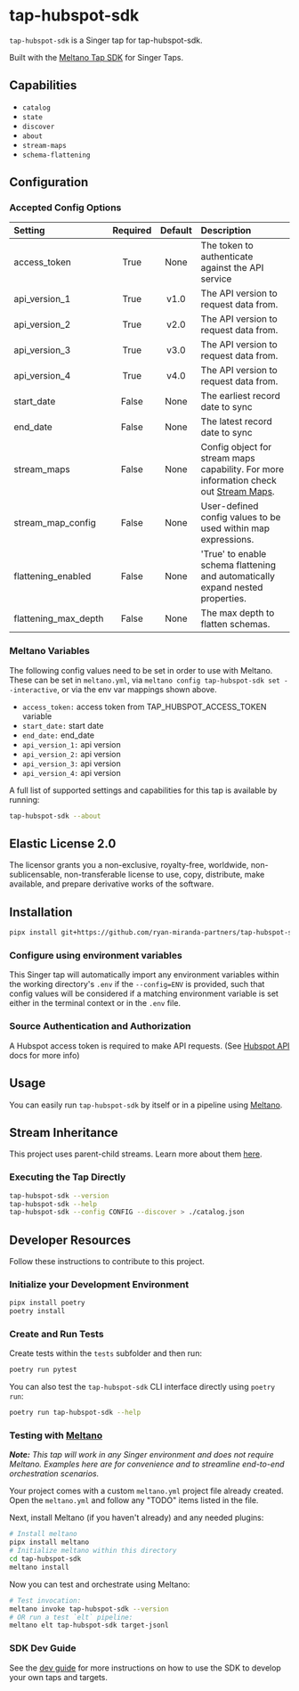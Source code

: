 # tap-hubspot-sdk

`tap-hubspot-sdk` is a Singer tap for tap-hubspot-sdk.

Built with the [Meltano Tap SDK](https://sdk.meltano.com) for Singer Taps.

## Capabilities

* `catalog`
* `state`
* `discover`
* `about`
* `stream-maps`
* `schema-flattening`

## Configuration

### Accepted Config Options

| Setting             | Required | Default | Description |
|:--------------------|:--------:|:-------:|:------------|
| access_token        | True     | None    | The token to authenticate against the API service |
| api_version_1       | True    | v1.0    | The API version to request data from. |
| api_version_2       | True    | v2.0    | The API version to request data from. |
| api_version_3       | True    | v3.0    | The API version to request data from. |
| api_version_4       | True    | v4.0    | The API version to request data from. |
| start_date          | False    | None    | The earliest record date to sync |
| end_date            | False    | None    | The latest record date to sync |
| stream_maps         | False    | None    | Config object for stream maps capability. For more information check out [Stream Maps](https://sdk.meltano.com/en/latest/stream_maps.html). |
| stream_map_config   | False    | None    | User-defined config values to be used within map expressions. |
| flattening_enabled  | False    | None    | 'True' to enable schema flattening and automatically expand nested properties. |
| flattening_max_depth| False    | None    | The max depth to flatten schemas. |

### Meltano Variables

The following config values need to be set in order to use with Meltano. These can be set in `meltano.yml`, via
```meltano config tap-hubspot-sdk set --interactive```, or via the env var mappings shown above.

- `access_token:` access token from TAP_HUBSPOT_ACCESS_TOKEN variable
- `start_date:` start date
- `end_date:` end_date
- `api_version_1:` api version
- `api_version_2:` api version
- `api_version_3:` api version
- `api_version_4:` api version

A full list of supported settings and capabilities for this tap is available by running:

```bash
tap-hubspot-sdk --about
```

## Elastic License 2.0

The licensor grants you a non-exclusive, royalty-free, worldwide, non-sublicensable, non-transferable license to use, copy, distribute, make available, and prepare derivative works of the software.

## Installation

```bash
pipx install git+https://github.com/ryan-miranda-partners/tap-hubspot-sdk.git
```

### Configure using environment variables

This Singer tap will automatically import any environment variables within the working directory's
`.env` if the `--config=ENV` is provided, such that config values will be considered if a matching
environment variable is set either in the terminal context or in the `.env` file.

### Source Authentication and Authorization

A Hubspot access token is required to make API requests. (See [Hubspot API](https://developers.hubspot.com/docs/api/working-with-oauth) docs for more info)

## Usage

You can easily run `tap-hubspot-sdk` by itself or in a pipeline using [Meltano](https://meltano.com/).

## Stream Inheritance

This project uses parent-child streams. Learn more about them [here](https://gitlab.com/meltano/sdk/-/blob/main/docs/parent_streams.md).

### Executing the Tap Directly

```bash
tap-hubspot-sdk --version
tap-hubspot-sdk --help
tap-hubspot-sdk --config CONFIG --discover > ./catalog.json
```

## Developer Resources

Follow these instructions to contribute to this project.

### Initialize your Development Environment

```bash
pipx install poetry
poetry install
```

### Create and Run Tests

Create tests within the `tests` subfolder and
  then run:

```bash
poetry run pytest
```

You can also test the `tap-hubspot-sdk` CLI interface directly using `poetry run`:

```bash
poetry run tap-hubspot-sdk --help
```

### Testing with [Meltano](https://www.meltano.com)

_**Note:** This tap will work in any Singer environment and does not require Meltano.
Examples here are for convenience and to streamline end-to-end orchestration scenarios._

Your project comes with a custom `meltano.yml` project file already created. Open the `meltano.yml` and follow any "TODO" items listed in
the file.

Next, install Meltano (if you haven't already) and any needed plugins:

```bash
# Install meltano
pipx install meltano
# Initialize meltano within this directory
cd tap-hubspot-sdk
meltano install
```

Now you can test and orchestrate using Meltano:

```bash
# Test invocation:
meltano invoke tap-hubspot-sdk --version
# OR run a test `elt` pipeline:
meltano elt tap-hubspot-sdk target-jsonl
```

### SDK Dev Guide

See the [dev guide](https://sdk.meltano.com/en/latest/dev_guide.html) for more instructions on how to use the SDK to
develop your own taps and targets.
